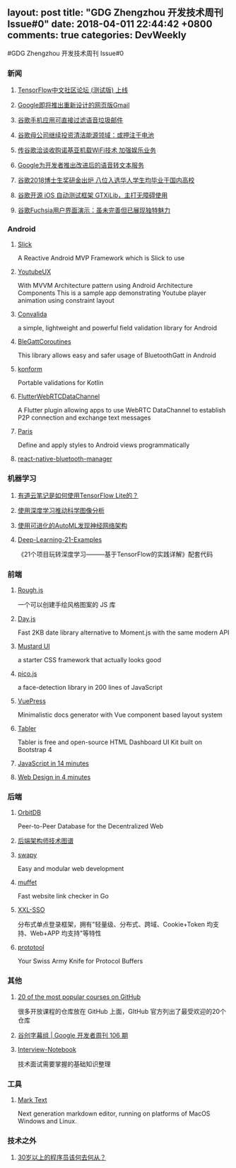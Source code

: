 layout: post
title: "GDG Zhengzhou 开发技术周刊 Issue#0"
date: 2018-04-011 22:44:42 +0800
comments: true
categories: DevWeekly
---

#GDG Zhengzhou 开发技术周刊 Issue#0

### 新闻

1. [TensorFlow中文社区论坛 (测试版) 上线](https://mp.weixin.qq.com/s/hZfJjIO1BJ36eXIfcEAC3g)

1. [Google即将推出重新设计的网页版Gmail](https://www.cnbeta.com/articles/tech/715715.htm)

1. [谷歌手机应用可直接过滤语音垃圾邮件](https://www.cnbeta.com/articles/tech/715707.htm)

1. [谷歌母公司继续投资清洁能源领域：或押注于电池](https://www.cnbeta.com/articles/tech/715435.htm)

1. [传谷歌洽谈收购诺基亚机载WiFi技术 加强娱乐业务](https://www.cnbeta.com/articles/tech/715433.htm)

1. [Google为开发者推出改进后的语音转文本服务](https://www.cnbeta.com/articles/tech/715155.htm)

1. [谷歌2018博士生奖研金出炉 八位入选华人学生均毕业于国内高校](https://www.cnbeta.com/articles/tech/714571.htm)

1. [谷歌开源 iOS 自动测试框架 GTXiLib，主打无障碍使用](https://www.cnbeta.com/articles/soft/714241.htm)

1. [谷歌Fuchsia用户界面演示：虽未完善但已展现独特魅力](https://www.cnbeta.com/articles/soft/713827.htm)

### Android

1. [Slick](https://github.com/MRezaNasirloo/Slick)

	A Reactive Android MVP Framework which is Slick to use

1. [YoutubeUX](https://github.com/burhanrashid52/YoutubeUX)

	With MVVM Architecture pattern using Android Architecture Components This is a sample app demonstrating Youtube player animation using constraint layout

1. [Convalida](https://github.com/WellingtonCosta/convalida)

	a simple, lightweight and powerful field validation library for Android

1. [BleGattCoroutines](https://github.com/Beepiz/BleGattCoroutines)

	This library allows easy and safer usage of BluetoothGatt in Android

1. [konform](https://github.com/konform-kt/konform)

	Portable validations for Kotlin

1. [FlutterWebRTCDataChannel](https://github.com/Piasy/FlutterWebRTCDataChannel)

	A Flutter plugin allowing apps to use WebRTC DataChannel to establish P2P connection and exchange text messages

1. [Paris](https://github.com/airbnb/paris)

	Define and apply styles to Android views programmatically

1. [react-native-bluetooth-manager](https://github.com/sogilis/react-native-bluetooth-manager)

### 机器学习

1. [有道云笔记是如何使用TensorFlow Lite的？](https://mp.weixin.qq.com/s/IYd1f2nYFR41JrcxIPWOxA)

1. [使用深度学习推动科学图像分析](https://mp.weixin.qq.com/s/_CWCxyCLuslZ1dF2B-Xp0g)

1. [使用可进化的AutoML发现神经网络架构](https://mp.weixin.qq.com/s/fhjDwUoAl_3ePV--8d51hA)

1. [Deep-Learning-21-Examples](https://github.com/hzy46/Deep-Learning-21-Examples)

	《21个项目玩转深度学习———基于TensorFlow的实践详解》配套代码

### 前端

1. [Rough.js](https://github.com/pshihn/rough)

	一个可以创建手绘风格图案的 JS 库

1. [Day.js](https://github.com/xx45/dayjs)

	Fast 2KB date library alternative to Moment.js with the same modern API

1. [Mustard UI](https://github.com/kylelogue/mustard-ui)

	a starter CSS framework that actually looks good

1. [pico.js](https://github.com/tehnokv/picojs)

	a face-detection library in 200 lines of JavaScript

1. [VuePress](https://github.com/vuejs/vuepress)

	Minimalistic docs generator with Vue component based layout system

1. [Tabler](https://github.com/tabler/tabler)

	Tabler is free and open-source HTML Dashboard UI Kit built on Bootstrap 4

1. [JavaScript in 14 minutes](https://jgthms.com/javascript-in-14-minutes/)

1. [Web Design in 4 minutes](https://jgthms.com/web-design-in-4-minutes/)

### 后端

1. [OrbitDB](https://github.com/orbitdb/orbit-db)

	Peer-to-Peer Database for the Decentralized Web

1. [后端架构师技术图谱](https://github.com/xingshaocheng/architect-awesome)

1. [swapy](https://github.com/danieldaeschle/swapy)

	Easy and modular web development

1. [muffet](https://github.com/raviqqe/muffet)

	Fast website link checker in Go

1. [XXL-SSO](https://github.com/xuxueli/xxl-sso/)

	分布式单点登录框架，拥有"轻量级、分布式、跨域、Cookie+Token 均支持、Web+APP 均支持"等特性

1. [prototool](https://github.com/uber/prototool)

	Your Swiss Army Knife for Protocol Buffers

### 其他

1. [20 of the most popular courses on GitHub](https://education.github.community/t/20-of-the-most-popular-courses-on-github/27832)

	很多开放课程的仓库放在 GitHub 上面，GItHub 官方列出了最受欢迎的20个仓库

1. [谷创字幕组 | Google 开发者周刊 106 期](https://zhuanlan.zhihu.com/p/35427105)

1. [Interview-Notebook](https://github.com/CyC2018/Interview-Notebook)

	技术面试需要掌握的基础知识整理

### 工具

1. [Mark Text](https://github.com/marktext/marktext)

	Next generation markdown editor, running on platforms of MacOS Windows and Linux.

### 技术之外

1. [30岁以上的程序员该何去何从？](https://www.zhihu.com/question/268216396/answer/349728549)